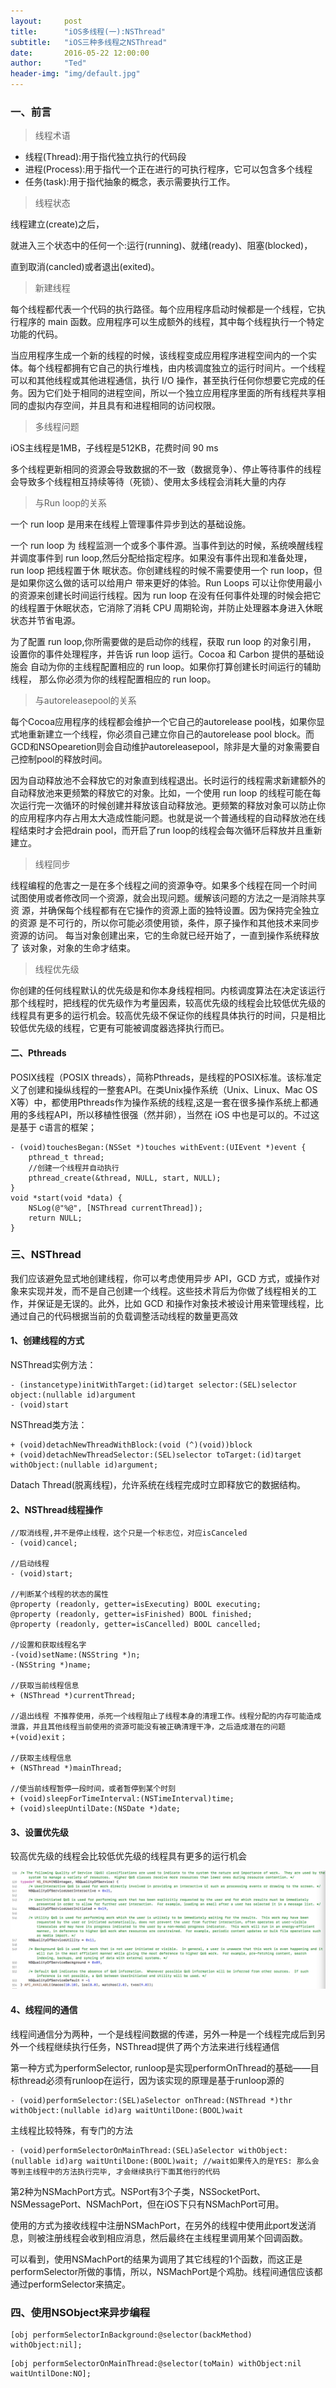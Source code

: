 ```yaml
---
layout:     post
title:      "iOS多线程(一):NSThread"
subtitle:   "iOS三种多线程之NSThread"
date:       2016-05-22 12:00:00
author:     "Ted"
header-img: "img/default.jpg"
---
```


### 一、前言

> 线程术语

- 线程(Thread):用于指代独立执行的代码段
- 进程(Process):用于指代一个正在进行的可执行程序，它可以包含多个线程
- 任务(task):用于指代抽象的概念，表示需要执行工作。

> 线程状态

线程建立(create)之后，

就进入三个状态中的任何一个:运行(running)、就绪(ready)、阻塞(blocked)，

直到取消(cancled)或者退出(exited)。

> 新建线程

每个线程都代表一个代码的执行路径。每个应用程序启动时候都是一个线程，它执行程序的 main 函数。应用程序可以生成额外的线程，其中每个线程执行一个特定功能的代码。

当应用程序生成一个新的线程的时候，该线程变成应用程序进程空间内的一个实体。每个线程都拥有它自己的执行堆栈，由内核调度独立的运行时间片。一个线程可以和其他线程或其他进程通信，执行 I/O 操作，甚至执行任何你想要它完成的任务。因为它们处于相同的进程空间，所以一个独立应用程序里面的所有线程共享相同的虚拟内存空间，并且具有和进程相同的访问权限。

> 多线程问题

iOS主线程是1MB，子线程是512KB，花费时间 90 ms

多个线程更新相同的资源会导致数据的不一致（数据竞争）、停止等待事件的线程会导致多个线程相互持续等待（死锁）、使用太多线程会消耗大量的内存

> 与Run loop的关系

一个 run loop 是用来在线程上管理事件异步到达的基础设施。

一个 run loop 为 线程监测一个或多个事件源。当事件到达的时候，系统唤醒线程并调度事件到 run loop,然后分配给指定程序。如果没有事件出现和准备处理，run loop 把线程置于休 眠状态。你创建线程的时候不需要使用一个 run loop，但是如果你这么做的话可以给用户 带来更好的体验。Run Loops 可以让你使用最小的资源来创建长时间运行线程。因为 run loop 在没有任何事件处理的时候会把它的线程置于休眠状态，它消除了消耗 CPU 周期轮询，并防止处理器本身进入休眠状态并节省电源。

为了配置 run loop,你所需要做的是启动你的线程，获取 run loop 的对象引用， 设置你的事件处理程序，并告诉 run loop 运行。Cocoa 和 Carbon 提供的基础设施会 自动为你的主线程配置相应的 run loop。如果你打算创建长时间运行的辅助线程， 那么你必须为你的线程配置相应的 run loop。

> 与autoreleasepool的关系

每个Cocoa应用程序的线程都会维护一个它自己的autorelease pool栈，如果你显式地重新建立一个线程，你必须自己建立你自己的autorelease pool block。而GCD和NSOpearetion则会自动维护autoreleasepool，除非是大量的对象需要自己控制pool的释放时间。

因为自动释放池不会释放它的对象直到线程退出。长时运行的线程需求新建额外的自动释放池来更频繁的释放它的对象。比如，一个使用 run loop 的线程可能在每次运行完一次循环的时候创建并释放该自动释放池。更频繁的释放对象可以防止你的应用程序内存占用太大造成性能问题。也就是说一个普通线程的自动释放池在线程结束时才会把drain pool，而开启了run loop的线程会每次循环后释放并且重新建立。

> 线程同步

线程编程的危害之一是在多个线程之间的资源争夺。如果多个线程在同一个时间 试图使用或者修改同一个资源，就会出现问题。缓解该问题的方法之一是消除共享资 源，并确保每个线程都有在它操作的资源上面的独特设置。因为保持完全独立的资源 是不可行的，所以你可能必须使用锁，条件，原子操作和其他技术来同步资源的访问。
每当对象创建出来，它的生命就已经开始了，一直到操作系统释放了 该对象，对象的生命才结束。

> 线程优先级

你创建的任何线程默认的优先级是和你本身线程相同。内核调度算法在决定该运行那个线程时，把线程的优先级作为考量因素，较高优先级的线程会比较低优先级的线程具有更多的运行机会。较高优先级不保证你的线程具体执行的时间，只是相比较低优先级的线程，它更有可能被调度器选择执行而已。

#### 二、Pthreads

POSIX线程（POSIX threads），简称Pthreads，是线程的POSIX标准。该标准定义了创建和操纵线程的一整套API。在类Unix操作系统（Unix、Linux、Mac OS X等）中，都使用Pthreads作为操作系统的线程,这是一套在很多操作系统上都通用的多线程API，所以移植性很强（然并卵），当然在 iOS 中也是可以的。不过这是基于 c语言的框架；

```objc
- (void)touchesBegan:(NSSet *)touches withEvent:(UIEvent *)event {
    pthread_t thread;
    //创建一个线程并自动执行
    pthread_create(&thread, NULL, start, NULL);
}
void *start(void *data) {
    NSLog(@"%@", [NSThread currentThread]);
    return NULL;
}
```

### 三、NSThread

我们应该避免显式地创建线程，你可以考虑使用异步 API，GCD 方式，或操作对象来实现并发，而不是自己创建一个线程。这些技术背后为你做了线程相关的工作，并保证是无误的。此外，比如 GCD 和操作对象技术被设计用来管理线程，比通过自己的代码根据当前的负载调整活动线程的数量更高效

#### 1、创建线程的方式

NSThread实例方法：

```objc
- (instancetype)initWithTarget:(id)target selector:(SEL)selector object:(nullable id)argument
- (void)start
```

NSThread类方法：

```objc
+ (void)detachNewThreadWithBlock:(void (^)(void))block 
+ (void)detachNewThreadSelector:(SEL)selector toTarget:(id)target withObject:(nullable id)argument;
```

Datach Thread(脱离线程)，允许系统在线程完成时立即释放它的数据结构。

#### 2、NSThread线程操作

```objc
//取消线程,并不是停止线程，这个只是一个标志位，对应isCanceled
- (void)cancel;

//启动线程
- (void)start;

//判断某个线程的状态的属性
@property (readonly, getter=isExecuting) BOOL executing;
@property (readonly, getter=isFinished) BOOL finished;
@property (readonly, getter=isCancelled) BOOL cancelled;

//设置和获取线程名字
-(void)setName:(NSString *)n;
-(NSString *)name;

//获取当前线程信息
+ (NSThread *)currentThread;

//退出线程 不推荐使用，杀死一个线程阻止了线程本身的清理工作。线程分配的内存可能造成泄露，并且其他线程当前使用的资源可能没有被正确清理干净，之后造成潜在的问题
+(void)exit；

//获取主线程信息
+ (NSThread *)mainThread;

//使当前线程暂停一段时间，或者暂停到某个时刻
+ (void)sleepForTimeInterval:(NSTimeInterval)time;
+ (void)sleepUntilDate:(NSDate *)date;
```

#### 3、设置优先级

较高优先级的线程会比较低优先级的线程具有更多的运行机会

![img](/img/Simple_2/01.png)

#### 4、线程间的通信

线程间通信分为两种，一个是线程间数据的传递，另外一种是一个线程完成后到另外一个线程继续执行任务，NSThread提供了两个方法来进行线程通信

第一种方式为performSelector, runloop是实现performOnThread的基础——目标thread必须有runloop在运行，因为该实现的原理是基于runloop源的

```objc
- (void)performSelector:(SEL)aSelector onThread:(NSThread *)thr withObject:(nullable id)arg waitUntilDone:(BOOL)wait  
```

主线程比较特殊，有专门的方法

```objc
- (void)performSelectorOnMainThread:(SEL)aSelector withObject:(nullable id)arg waitUntilDone:(BOOL)wait; //wait如果传入的是YES: 那么会等到主线程中的方法执行完毕, 才会继续执行下面其他行的代码
```

第2种为NSMachPort方式。NSPort有3个子类，NSSocketPort、NSMessagePort、NSMachPort，但在iOS下只有NSMachPort可用。

 使用的方式为接收线程中注册NSMachPort，在另外的线程中使用此port发送消息，则被注册线程会收到相应消息，然后最终在主线程里调用某个回调函数。

 可以看到，使用NSMachPort的结果为调用了其它线程的1个函数，而这正是performSelector所做的事情，所以，NSMachPort是个鸡肋。线程间通信应该都通过performSelector来搞定。

### 四、使用NSObject来异步编程

```
[obj performSelectorInBackground:@selector(backMethod) withObject:nil];
```

```
[obj performSelectorOnMainThread:@selector(toMain) withObject:nil waitUntilDone:NO];
```

